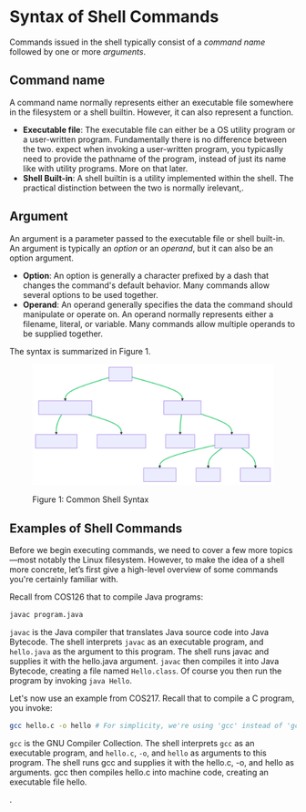 # Syntax of Shell Commands

Commands issued in the shell typically consist of a _command name_ followed by one or more _arguments_.&#x20;

## **Command name**

A command name normally represents either an executable file somewhere in the filesystem or a shell builtin. However, it can also represent a function.&#x20;

* **Executable file**: The executable file can either be a OS utility program or a user-written program. Fundamentally there is no difference between the two. expect when invoking a user-written program, you typicaslly need to provide the pathname of the program, instead of just its name like with utility programs. More on that later.&#x20;
* **Shell Built-in**: A shell builtin is a utility implemented within the shell. The practical distinction between the two is normally irelevant,.

## **Argument**

An argument is a parameter passed to the executable file or shell built-in.  An argument is typically an _option_ or an _operand_, but it can also be an option argument.&#x20;

* **Option**: An option is generally a character prefixed by a dash that changes the command's default behavior. Many commands allow several options to be used together.&#x20;
* **Operand**: An operand generally specifies the data the command should manipulate or operate on. An operand normally represents either a filename, literal, or variable. Many commands allow multiple operands to be supplied together.&#x20;

The syntax is summarized in Figure 1.&#x20;

<figure><img src="../../.gitbook/assets/new tree.svg" alt="" width="450"><figcaption><p>Figure 1: Common Shell Syntax</p></figcaption></figure>



## Examples of Shell Commands&#x20;

Before we begin executing commands, we need to cover a few more topics—most notably the Linux filesystem. However, to make the idea of a shell more concrete, let’s first give a high-level overview of some commands you're certainly familiar with.



Recall from COS126 that to compile Java programs:

```bash
javac program.java
```

`javac` is the Java compiler that translates Java source code into Java Bytecode. The shell interprets `javac` as an executable program, and `hello.java` as the argument to this program. The shell runs javac and supplies it with the hello.java argument. `javac` then compiles it into Java Bytecode, creating a file named `Hello.class`. Of course you then run the program by invoking `java Hello`.

Let's now use an example from COS217. Recall that to compile a C program, you invoke:

```bash
gcc hello.c -o hello # For simplicity, we're using 'gcc' instead of 'gcc217'
```

`gcc` is the GNU Compiler Collection. The shell interprets `gcc` as an executable program, and `hello.c`, `-o`, and `hello` as arguments to this program. The shell runs gcc and supplies it with the hello.c, -o, and hello as arguments. gcc then compiles hello.c into machine code, creating an executable file hello. &#x20;

.
